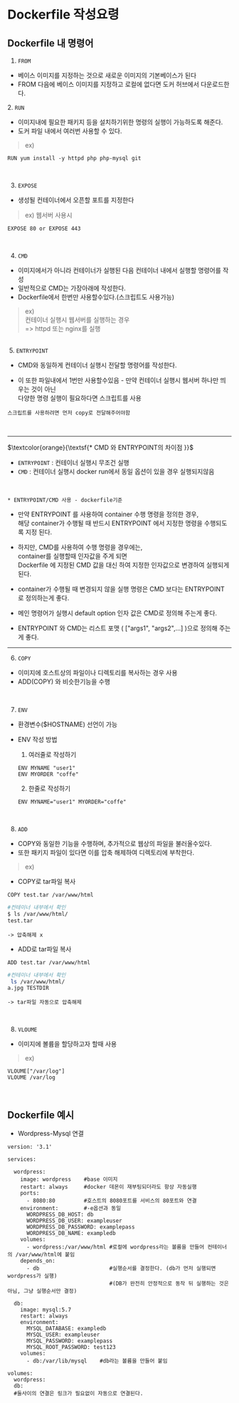 # Dockerfile 작성요령

## Dockerfile 내 명령어 
1. `FROM`
  - 베이스 이미지를 지정하는 것으로 새로운 이미지의 기본베이스가 된다
  - FROM 다음에 베이스 이미지를 지정하고 로컬에 없다면 도커 허브에서 다운로드한다.

​2. `RUN`
  - 이미지내에 필요한 패키지 등을 설치하기위한 명령의 실행이 가능하도록 해준다.
  - 도커 파일 내에서 여러번 사용할 수 있다.

>ex)
```docker
RUN yum install -y httpd php php-mysql git 
```
​

3. `EXPOSE` 
  - 생성될 컨테이너에서 오픈할 포트를 지정한다

>ex) 웹서버 사용시 
```docker
EXPOSE 80 or EXPOSE 443
```
​

4. `CMD` 
  - 이미지에서가 아니라 컨테이너가 실행된 다음 컨테이너 내에서 실행할 명령어를 작성
  - 일반적으로 CMD는 가장아래에 작성한다.
  - Dockerfile에서 한번만 사용할수있다.(스크립트도 사용가능)

>ex) <br>
컨테이너 실행시 웹서버를 실행하는 경우 <br>
  => httpd 또는 nginx를 실행

<br>​
5. `ENTRYPOINT`
  - CMD와 동일하게 컨테이너 실행시 전달할 명령어를 작성한다.

  - 이 또한 파일내에서 1번만 사용할수있음 
  ​- 만약 컨테이너 실행시 웹서버 하나만 띄우는 것이 아닌 <br>
  다양한 명령 실행이 필요하다면 스크립트를 사용 <br> 

  `스크립트를 사용하려면 먼저 copy로 전달해주어야함`
  
  <br>

---

$\textcolor{orange}{\textsf{* CMD 와 ENTRYPOINT의 차이점 }}$ 
  - `ENTRYPOINT` : 컨테이너 실행시 무조건 실행
  - `CMD` : 컨테이너 실행시 docker run에서 동일 옵션이 있을 경우 실행되지않음

<br>

`* ENTRYPOINT/CMD 사용 - dockerfile기준`

- 만약 ENTRYPOINT 를 사용하여 container 수행 명령을 정의한 경우,<br>
해당 container가 수행될 때 반드시 ENTRYPOINT 에서 지정한 명령을 수행되도록 지정 된다.

- 하지만, CMD를 사용하여 수행 명령을 경우에는,<br>
container를 실행할때 인자값을 주게 되면 <br>
 Dockerfile 에 지정된 CMD 값을 대신 하여 지정한 인자값으로 변경하여 실행되게 된다.

- container가 수행될 때 변경되지 않을 실행 명령은 CMD 보다는 ENTRYPOINT 로 정의하는게 좋다.

- 메인 명령어가 실행시 default option 인자 값은 CMD로 정의해 주는게 좋다.

- ENTRYPOINT 와 CMD는 리스트 포맷 ( ["args1", "args2",...] )으로 정의해 주는게 좋다.

---


6. `COPY` 
  - 이미지에 호스트상의 파일이나 디렉토리를 복사하는 경우 사용
  - ADD(COPY) 와 비슷한기능을 수행 

<br>

7. `ENV`
  - 환경변수($HOSTNAME) 선언이 가능 
  - ENV 작성 방법

    1. 여러줄로 작성하기
    ```
    ENV MYNAME "user1"
    ENV MYORDER "coffe"
    ```
    2. 한줄로 작성하기 
    ```
    ENV MYNAME="user1" MYORDER="coffe"
    ```
​

8. `ADD` 
  - COPY와 동일한 기능을 수행하며, 추가적으로 웹상의 파일을 불러올수있다.
  - 또한 패키지 파일이 있다면 이를 압축 해제하여 디렉토리에 부착한다.

>ex) 
* COPY로 tar파일 복사
```docker
COPY test.tar /var/www/html
```
```bash
#컨테이너 내부에서 확인
$ ls /var/www/html/
test.tar
```
`-> 압축해제 x`

* ADD로 tar파일 복사
```docker
ADD test.tar /var/www/html 
```

```bash
#컨테이너 내부에서 확인
 ls /var/www/html/
a.jpg TESTDIR
```
​`-> tar파일 자동으로 압축해제`

<br>

8. `VLOUME`
  - 이미지에 볼륨을 할당하고자 할때 사용

>ex)
```docker
VLOUME["/var/log"]
VLOUME /var/log
```
​

## Dockerfile 예시
* Wordpress-Mysql 연결
```docker
version: '3.1'

services:

  wordpress:
    image: wordpress    #base 이미지
    restart: always     #docker 데몬이 재부팅되더라도 항상 자동실행
    ports:
      - 8080:80         #호스트의 8080포트를 서비스의 80포트와 연결
    environment:        #-e옵션과 동일
      WORDPRESS_DB_HOST: db
      WORDPRESS_DB_USER: exampleuser
      WORDPRESS_DB_PASSWORD: examplepass
      WORDPRESS_DB_NAME: exampledb
    volumes:
      - wordpress:/var/www/html #로컬에 wordpress라는 볼륨을 만들어 컨테이너의 /var/www/html에 붙임
    depends_on:
      - db                      #실행순서를 결정한다. (db가 먼저 실행되면 wordpress가 실행)
                                #(DB가 완전히 안정적으로 동작 뒤 실행하는 것은 아님, 그냥 실행순서만 결정)

  db:
    image: mysql:5.7        
    restart: always
    environment:
      MYSQL_DATABASE: exampledb
      MYSQL_USER: exampleuser
      MYSQL_PASSWORD: examplepass
      MYSQL_ROOT_PASSWORD: test123
    volumes:
      - db:/var/lib/mysql    #db라는 볼륨을 만들어 붙임

volumes:
  wordpress:
  db:
  #둘사이의 연결은 링크가 필요없이 자동으로 연결된다.
```